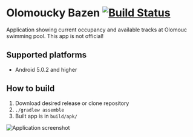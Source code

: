 # Olomoucky Bazen [![Build Status](https://travis-ci.org/honza-kasik/OlomouckyBazen.svg?branch=master)](https://travis-ci.org/honza-kasik/OlomouckyBazen)

Application showing current occupancy and available tracks at Olomouc swimming pool. This app is not official!

## Supported platforms

* Android 5.0.2 and higher

## How to build

1. Download desired release or clone repository
1. `./gradlew assemble`
1. Built app is in `build/apk/`

![Application screenshot](http://i.imgur.com/qZm6wPX.png)
